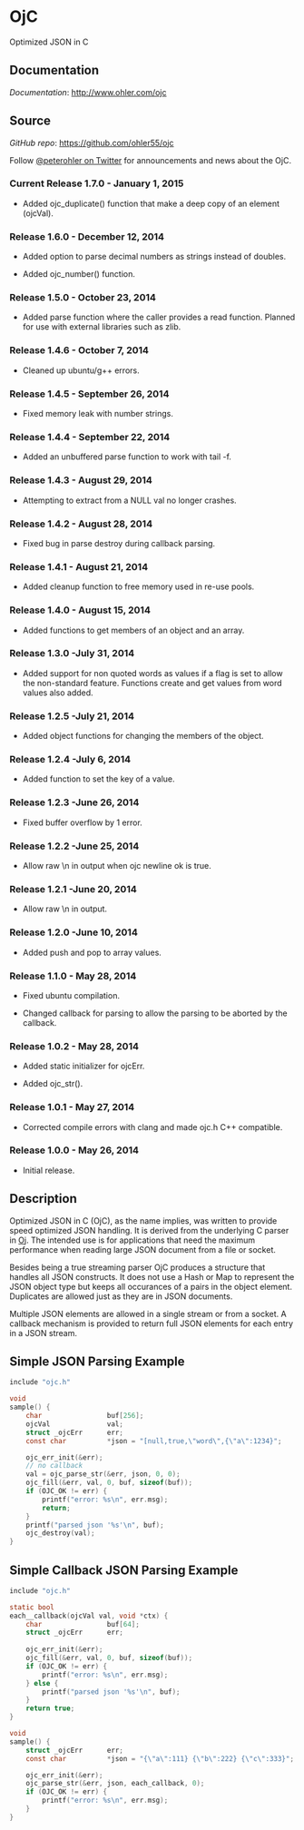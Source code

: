 # OjC

Optimized JSON in C 

## Documentation

*Documentation*: http://www.ohler.com/ojc

## Source

*GitHub* *repo*: https://github.com/ohler55/ojc

Follow [@peterohler on Twitter](http://twitter.com/#!/peterohler) for announcements and news about the OjC.

### Current Release 1.7.0 - January 1, 2015

 - Added ojc_duplicate() function that make a deep copy of an element (ojcVal).

### Release 1.6.0 - December 12, 2014

 - Added option to parse decimal numbers as strings instead of doubles.

 - Added ojc_number() function.
 
### Release 1.5.0 - October 23, 2014

 - Added parse function where the caller provides a read function. Planned for
   use with external libraries such as zlib.

### Release 1.4.6 - October 7, 2014

 - Cleaned up ubuntu/g++ errors.

### Release 1.4.5 - September 26, 2014

 - Fixed memory leak with number strings.

### Release 1.4.4 - September 22, 2014

 - Added an unbuffered parse function to work with tail -f.
 
### Release 1.4.3 - August 29, 2014

 - Attempting to extract from a NULL val no longer crashes.
 
### Release 1.4.2 - August 28, 2014

 - Fixed bug in parse destroy during callback parsing.
 
### Release 1.4.1 - August 21, 2014

 - Added cleanup function to free memory used in re-use pools.

### Release 1.4.0 - August 15, 2014

 - Added functions to get members of an object and an array.

### Release 1.3.0 -July 31, 2014

 - Added support for non quoted words as values if a flag is set to allow the
   non-standard feature. Functions create and get values from word values also
   added.

### Release 1.2.5 -July 21, 2014

 - Added object functions for changing the members of the object.

### Release 1.2.4 -July 6, 2014

 - Added function to set the key of a value.

### Release 1.2.3 -June 26, 2014

 - Fixed buffer overflow by 1 error.

### Release 1.2.2 -June 25, 2014

 - Allow raw \n in output when ojc newline ok is true.

### Release 1.2.1 -June 20, 2014

 - Allow raw \n in output.

### Release 1.2.0 -June 10, 2014

 - Added push and pop to array values.

### Release 1.1.0 - May 28, 2014

 - Fixed ubuntu compilation.

 - Changed callback for parsing to allow the parsing to be aborted by the callback.

### Release 1.0.2 - May 28, 2014

 - Added static initializer for ojcErr.

 - Added ojc_str().

### Release 1.0.1 - May 27, 2014

 - Corrected compile errors with clang and made ojc.h C++ compatible.

### Release 1.0.0 - May 26, 2014

 - Initial release.

## Description

Optimized JSON in C (OjC), as the name implies, was written to provide speed
optimized JSON handling. It is derived from the underlying C parser in
[Oj](http://www.ohler.com/oj). The intended use is for applications that need
the maximum performance when reading large JSON document from a file or socket.

Besides being a true streaming parser OjC produces a structure that handles all
JSON constructs. It does not use a Hash or Map to represent the JSON object type
but keeps all occurances of a pairs in the object element. Duplicates are
allowed just as they are in JSON documents.

Multiple JSON elements are allowed in a single stream or from a socket. A
callback mechanism is provided to return full JSON elements for each entry in a
JSON stream.

## Simple JSON Parsing Example

```c
include "ojc.h"

void
sample() {
    char                buf[256];
    ojcVal              val;
    struct _ojcErr      err;
    const char          *json = "[null,true,\"word\",{\"a\":1234}";

    ojc_err_init(&err);
    // no callback
    val = ojc_parse_str(&err, json, 0, 0);
    ojc_fill(&err, val, 0, buf, sizeof(buf));
    if (OJC_OK != err) {
        printf("error: %s\n", err.msg);
        return;
    }
    printf("parsed json '%s'\n", buf);
    ojc_destroy(val);
}

```

## Simple Callback JSON Parsing Example

```c
include "ojc.h"

static bool
each__callback(ojcVal val, void *ctx) {
    char                buf[64];
    struct _ojcErr      err;
    
    ojc_err_init(&err);
    ojc_fill(&err, val, 0, buf, sizeof(buf));
    if (OJC_OK != err) {
        printf("error: %s\n", err.msg);
    } else {
        printf("parsed json '%s'\n", buf);
    }
    return true;
}

void
sample() {
    struct _ojcErr      err;
    const char          *json = "{\"a\":111} {\"b\":222} {\"c\":333}";

    ojc_err_init(&err);
    ojc_parse_str(&err, json, each_callback, 0);
    if (OJC_OK != err) {
        printf("error: %s\n", err.msg);
    }
}

```

